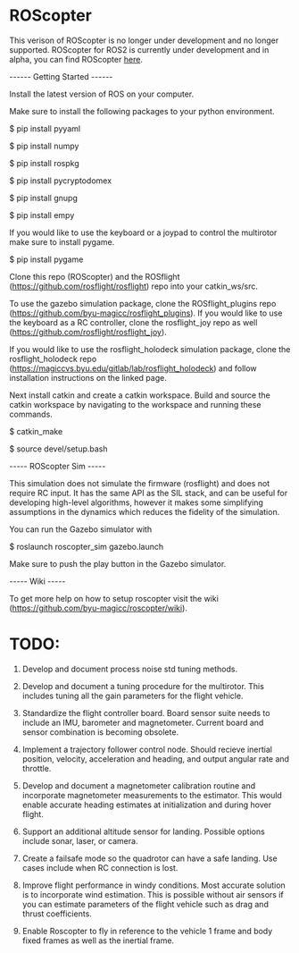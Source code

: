 ROScopter
=========

This verison of ROScopter is no longer under development and no longer supported.
ROScopter for ROS2 is currently under development and in alpha, you can find ROScopter [here](https://github.com/rosflight/roscopter).

------ Getting Started ------

Install the latest version of ROS on your computer.

Make sure to install the following packages to your python environment.

$ pip install pyyaml

$ pip install numpy

$ pip install rospkg

$ pip install pycryptodomex

$ pip install gnupg

$ pip install empy

If you would like to use the keyboard or a joypad to control the multirotor make sure to install pygame.

$ pip install pygame

Clone this repo (ROScopter) and the ROSflight (https://github.com/rosflight/rosflight) repo into your catkin_ws/src.

To use the gazebo simulation package, clone the ROSflight_plugins repo (https://github.com/byu-magicc/rosflight_plugins). If you would like to use the keyboard as a RC controller, clone the rosflight_joy repo as well (https://github.com/rosflight/rosflight_joy).

If you would like to use the rosflight_holodeck simulation package, clone the rosflight_holodeck repo (https://magiccvs.byu.edu/gitlab/lab/rosflight_holodeck) and follow installation instructions on the linked page.

Next install catkin and create a catkin workspace. Build and source the catkin workspace by navigating to the workspace and running these commands.

$ catkin_make

$ source devel/setup.bash


----- ROScopter Sim -----

This simulation does not simulate the firmware (rosflight) and does not require RC input. It has the same API as the SIL stack, and can be useful for developing high-level algorithms, however it makes some simplifying assumptions in the dynamics which reduces the fidelity of the simulation.

You can run the Gazebo simulator with

$ roslaunch roscopter_sim gazebo.launch

Make sure to push the play button in the Gazebo simulator.

----- Wiki -----

To get more help on how to setup roscopter visit the wiki (https://github.com/byu-magicc/roscopter/wiki).

# TODO: #

1. Develop and document process noise std tuning methods.

2. Develop and document a tuning procedure for the multirotor. This includes tuning all the gain parameters for the flight vehicle.

3. Standardize the flight controller board. Board sensor suite needs to include an IMU, barometer and magnetometer. Current board and sensor combination is becoming obsolete.

4. Implement a trajectory follower control node. Should recieve inertial position, velocity, acceleration and heading, and output angular rate and throttle.

5. Develop and document a magnetometer calibration routine and incorporate magnetometer measurements to the estimator. This would enable accurate heading estimates at initialization and during hover flight.

6. Support an additional altitude sensor for landing. Possible options include sonar, laser, or camera.

7. Create a failsafe mode so the quadrotor can have a safe landing. Use cases include when RC connection is lost.

8. Improve flight performance in windy conditions. Most accurate solution is to incorporate wind estimation. This is possible without air sensors if you can estimate parameters of the flight vehicle such as drag and thrust coefficients.

9. Enable Roscopter to fly in reference to the vehicle 1 frame and body fixed frames as well as the inertial frame.
